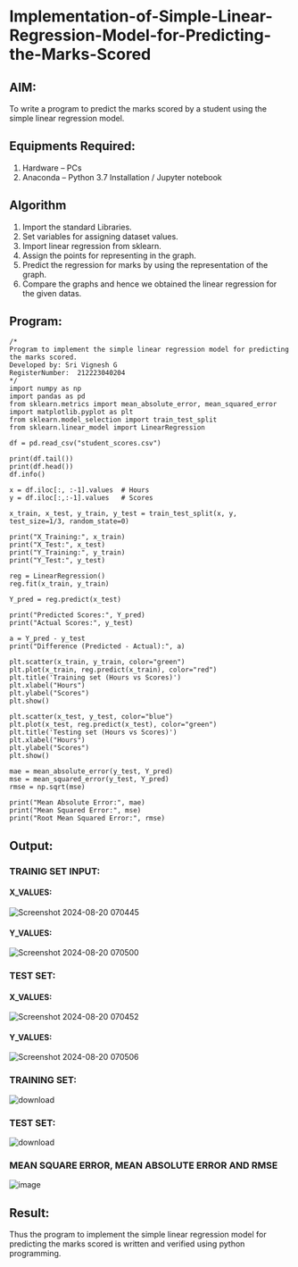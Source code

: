 # Implementation-of-Simple-Linear-Regression-Model-for-Predicting-the-Marks-Scored

## AIM:
To write a program to predict the marks scored by a student using the simple linear regression model.

## Equipments Required:
1. Hardware – PCs
2. Anaconda – Python 3.7 Installation / Jupyter notebook

## Algorithm
1. Import the standard Libraries.
2. Set variables for assigning dataset values.
3. Import linear regression from sklearn.
4. Assign the points for representing in the graph.
5. Predict the regression for marks by using the representation of the graph.
6. Compare the graphs and hence we obtained the linear regression for the given datas.

## Program:
```
/*
Program to implement the simple linear regression model for predicting the marks scored.
Developed by: Sri Vignesh G
RegisterNumber:  212223040204
*/
import numpy as np
import pandas as pd
from sklearn.metrics import mean_absolute_error, mean_squared_error
import matplotlib.pyplot as plt
from sklearn.model_selection import train_test_split
from sklearn.linear_model import LinearRegression

df = pd.read_csv("student_scores.csv")

print(df.tail())
print(df.head())
df.info()

x = df.iloc[:, :-1].values  # Hours
y = df.iloc[:,:-1].values   # Scores

x_train, x_test, y_train, y_test = train_test_split(x, y, test_size=1/3, random_state=0)

print("X_Training:", x_train)
print("X_Test:", x_test)
print("Y_Training:", y_train)
print("Y_Test:", y_test)

reg = LinearRegression()
reg.fit(x_train, y_train)

Y_pred = reg.predict(x_test)

print("Predicted Scores:", Y_pred)
print("Actual Scores:", y_test)

a = Y_pred - y_test
print("Difference (Predicted - Actual):", a)

plt.scatter(x_train, y_train, color="green")
plt.plot(x_train, reg.predict(x_train), color="red")
plt.title('Training set (Hours vs Scores)')
plt.xlabel("Hours")
plt.ylabel("Scores")
plt.show()

plt.scatter(x_test, y_test, color="blue")
plt.plot(x_test, reg.predict(x_test), color="green")
plt.title('Testing set (Hours vs Scores)')
plt.xlabel("Hours")
plt.ylabel("Scores")
plt.show()

mae = mean_absolute_error(y_test, Y_pred)
mse = mean_squared_error(y_test, Y_pred)
rmse = np.sqrt(mse)

print("Mean Absolute Error:", mae)
print("Mean Squared Error:", mse)
print("Root Mean Squared Error:", rmse)
```

## Output:

### TRAINIG SET INPUT:
#### X_VALUES:
![Screenshot 2024-08-20 070445](https://github.com/user-attachments/assets/7bbfabec-e602-44bd-9eee-daa36af5b4c2)

#### Y_VALUES:
![Screenshot 2024-08-20 070500](https://github.com/user-attachments/assets/b7c27420-1747-45f5-8e82-37f657c4d29d)

### TEST SET:
#### X_VALUES:
![Screenshot 2024-08-20 070452](https://github.com/user-attachments/assets/a3e78b66-90c5-4e47-b832-4803967adbe8)

#### Y_VALUES:
![Screenshot 2024-08-20 070506](https://github.com/user-attachments/assets/f3cd0649-991d-47a0-b70b-db1f81348faf)


### TRAINING SET:
![download](https://github.com/user-attachments/assets/1821741a-01b3-49f3-b535-2face178de80)


### TEST SET:
![download](https://github.com/user-attachments/assets/940d8033-da2a-47d6-b79c-22719e493627)


### MEAN SQUARE ERROR, MEAN ABSOLUTE ERROR AND RMSE
![image](https://github.com/user-attachments/assets/feaf1e38-5d29-4b41-ac86-c579959446a8)


## Result:
Thus the program to implement the simple linear regression model for predicting the marks scored is written and verified using python programming.
